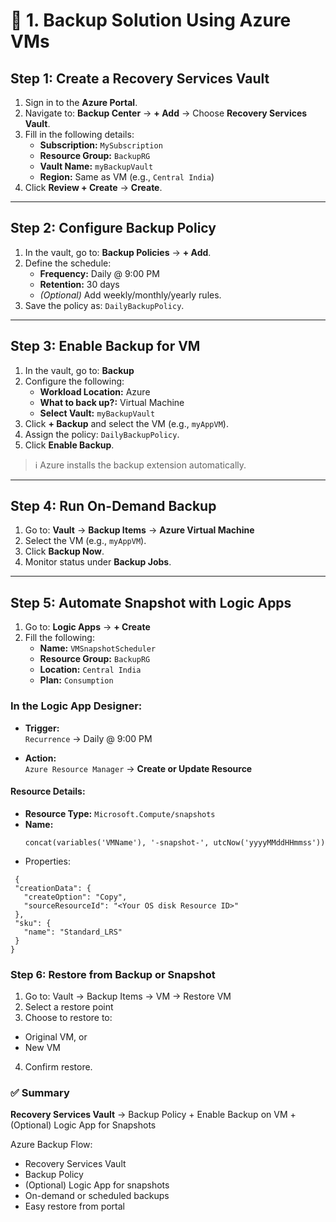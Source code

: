# 🔹 1. Backup Solution Using Azure VMs

## Step 1: Create a Recovery Services Vault

1. Sign in to the **Azure Portal**.
2. Navigate to: **Backup Center** → **+ Add** → Choose **Recovery Services Vault**.
3. Fill in the following details:
   - **Subscription:** `MySubscription`
   - **Resource Group:** `BackupRG`
   - **Vault Name:** `myBackupVault`
   - **Region:** Same as VM (e.g., `Central India`)
4. Click **Review + Create** → **Create**.

---

## Step 2: Configure Backup Policy

1. In the vault, go to: **Backup Policies** → **+ Add**.
2. Define the schedule:
   - **Frequency:** Daily @ 9:00 PM
   - **Retention:** 30 days
   - *(Optional)* Add weekly/monthly/yearly rules.
3. Save the policy as: `DailyBackupPolicy`.

---

## Step 3: Enable Backup for VM

1. In the vault, go to: **Backup**
2. Configure the following:
   - **Workload Location:** Azure  
   - **What to back up?:** Virtual Machine  
   - **Select Vault:** `myBackupVault`
3. Click **+ Backup** and select the VM (e.g., `myAppVM`).
4. Assign the policy: `DailyBackupPolicy`.
5. Click **Enable Backup**.

> ℹ️ Azure installs the backup extension automatically.

---

## Step 4: Run On-Demand Backup

1. Go to: **Vault** → **Backup Items** → **Azure Virtual Machine**
2. Select the VM (e.g., `myAppVM`).
3. Click **Backup Now**.
4. Monitor status under **Backup Jobs**.

---

## Step 5: Automate Snapshot with Logic Apps

1. Go to: **Logic Apps** → **+ Create**
2. Fill the following:
   - **Name:** `VMSnapshotScheduler`
   - **Resource Group:** `BackupRG`
   - **Location:** `Central India`
   - **Plan:** `Consumption`

### In the Logic App Designer:

- **Trigger:**  
  `Recurrence` → Daily @ 9:00 PM

- **Action:**  
  `Azure Resource Manager` → **Create or Update Resource**

#### Resource Details:
- **Resource Type:** `Microsoft.Compute/snapshots`
- **Name:**
  ```text
  concat(variables('VMName'), '-snapshot-', utcNow('yyyyMMddHHmmss'))
  ```
- Properties:
 ```text
  {
  "creationData": {
    "createOption": "Copy",
    "sourceResourceId": "<Your OS disk Resource ID>"
  },
  "sku": {
    "name": "Standard_LRS"
  }
}
```
### Step 6: Restore from Backup or Snapshot

1.  Go to: Vault → Backup Items → VM → Restore VM
2.  Select a restore point
3.   Choose to restore to:
- Original VM, or
- New VM
4. Confirm restore.

### ✅ Summary
**Recovery Services Vault** → Backup Policy + Enable Backup on VM + (Optional) Logic App for Snapshots

Azure Backup Flow:
- Recovery Services Vault
- Backup Policy
- (Optional) Logic App for snapshots
- On-demand or scheduled backups
- Easy restore from portal
